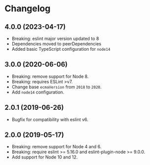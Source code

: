 # Changelog

## 4.0.0 (2023-04-17)
- Breaking: eslint major version updated to 8
- Dependencies moved to peerDependencies
- Added basic TypeScript configuration for `node14 `

## 3.0.0 (2020-06-06)

- Breaking: remove support for Node 8.
- Breaking: requires ESLint >v7.
- Change base `ecmaVersion` from `2018` to `2020`.
- Add `node14` configuration.

## 2.0.1 (2019-06-26)

- Bugfix for compatibility with eslint v6.

## 2.0.0 (2019-05-17)

- Breaking: remove support for Node 4 and 6.
- Breaking: require eslint >= 5.16.0 and eslint-plugin-node >= 9.0.0.
- Add support for Node 10 and 12.
